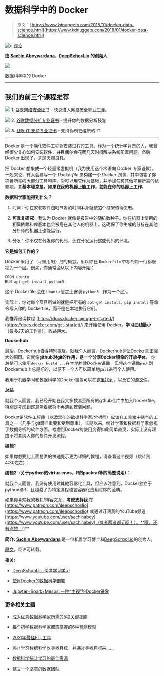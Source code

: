 # 数据科学中的 Docker

> 原文：[https://www.kdnuggets.com/2018/01/docker-data-science.html](https://www.kdnuggets.com/2018/01/docker-data-science.html)

![c](../Images/3d9c022da2d331bb56691a9617b91b90.png) [评论](#comments)

**由 [Sachin Abeywardana](https://www.linkedin.com/in/sachinabeywardana/)，[DeepSchool.io](http://DeepSchool.io) 的创始人**

![](../Images/f5f6339d81d0f7c18ef3e688b2513ce8.png)

数据科学中的 Docker

* * *

## 我们的前三个课程推荐

![](../Images/0244c01ba9267c002ef39d4907e0b8fb.png) 1\. [谷歌网络安全证书](https://www.kdnuggets.com/google-cybersecurity) - 快速进入网络安全职业生涯。

![](../Images/e225c49c3c91745821c8c0368bf04711.png) 2\. [谷歌数据分析专业证书](https://www.kdnuggets.com/google-data-analytics) - 提升你的数据分析技能

![](../Images/0244c01ba9267c002ef39d4907e0b8fb.png) 3\. [谷歌 IT 支持专业证书](https://www.kdnuggets.com/google-itsupport) - 支持你所在组织的 IT

* * *

Docker 是一个简化软件工程师安装过程的工具。作为一个统计学背景的人，我曾经很少关心如何安装软件，并且偶尔会花费几天时间解决系统配置问题。然后 Docker 出现了，真是天赐良机。

把 Docker 想象成一个轻量级虚拟机（我为使用这个术语向 Docker 专家道歉）。一般来说，有人会编写一个 *Dockerfile* 来构建一个 *Docker 镜像*，其中包含了你项目所需的大部分工具和库。你可以用它作为基础，并添加任何其他项目所需的依赖项。其**基本理念是，如果在我的机器上能工作，就能在你的机器上工作**。

**数据科学家能得到什么？**

1.  时间：你在安装软件包时节省的时间本身就使这个框架值得使用。

1.  **可重复研究**：我认为 Docker 就像是报告中的随机数种子。你在机器上使用的相同依赖和库版本也会被用在其他人的机器上。这确保了你生成的分析在其他分析师的机器上也能运行。

1.  分发：你不仅在分发你的代码，还在分发运行这些代码的环境。

**它是如何工作的？**

Docker 采用了（可重用的）层的概念。所以你在 `Dockerfile` 中写的每一行都被视为一个层。例如，你通常会从以下内容开始：

```py
FROM ubuntu
RUN apt-get install python3
```

这个 Dockerfile 会在 `Ubuntu` 层之上安装 `python3`（作为一个层）。

实际上，你对每个项目所做的就是把所有的 `apt-get install`、`pip install` 等命令写入你的 Dockerfile，而不是在本地执行它们。

我推荐阅读教程 [https://docs.docker.com/get-started/](https://docs.docker.com/get-started/) 来开始使用 Docker。**学习曲线最小**（最多2天的工作量），收益巨大。

**Dockerhub**

最后，Dockerhub值得特别提及。就我个人而言，Dockerhub是让Docker真正强大的原因。它就像**github对git的作用，是一个分享Docker镜像的开放平台。** 你总是可以使用`docker build ...`在本地构建Docker镜像，但将这个镜像`push`到Dockerhub上总是好的，以便下一个人可以简单地`pull`进行个人使用。

我用于机器学习和数据科学的Docker镜像可以在[这里](https://hub.docker.com/r/sachinruk/ml_class/)找到，以及它的[源文件](https://github.com/sachinruk/Dockerfiles/blob/master/ML_class/Dockerfile)。

**总结**

就我个人而言，我已经开始在我大多数甚至所有的github仓库中加入Dockerfile。特别是考虑到这意味着我将不再遇到安装问题。

Docker是软件工程师（以及现在的数据科学家/分析师）应该在工具箱中拥有的工具之一（几乎与git同样重要和受到尊重）。长期以来，统计学家和数据科学家忽视了数据分析的软件方面。考虑到Docker的使用变得如此简单直观，实际上没有理由不将其纳入你的软件开发流程。

****编辑1****

如果你想要比上面提供的快速提示更为详细的教程，请查看这个视频（跳转到4:30左右）：

**编辑2（关于python的virtualenvs，R的packrat等的简要说明）：**

就我个人而言，我没有使用过其他容器化工具，但应该注意到，Docker独立于python和R，且超越了为特定编程语言容器化应用程序的范畴。

如果你喜欢我的教程/博客文章，**考虑支持我** 在[https://www.patreon.com/deepschoolio](https://www.patreon.com/deepschoolio) 或通过订阅我的YouTube频道[https://www.youtube.com/user/sachinabey](https://www.youtube.com/user/sachinabey)（或者两者都订阅！）。**哦，还有点赞！:)**

**简介: [Sachin Abeywardana](https://www.linkedin.com/in/sachinabeywardana/)** 是一位机器学习博士和[DeepSchool.io](http://DeepSchool.io)的创始人。

[原文](https://towardsdatascience.com/docker-for-data-science-4901f35d7cf9)。经许可转载。

**相关:**

+   [DeepSchool.io: 深度学习学习](/2017/12/deepschool-io-deep-learning-learning.html)

+   [使用Docker的数据科学部署](/2016/12/data-science-deployments-docker.html)

+   [Jupyter+Spark+Mesos: 一种“主观”的Docker镜像](/2016/05/ibm-jupyter-spark-mesos-docker.html)

### 更多相关主题

+   [成为优秀数据科学家所需的5项关键技能](https://www.kdnuggets.com/2021/12/5-key-skills-needed-become-great-data-scientist.html)

+   [每个初学数据科学家都应掌握的6种预测模型](https://www.kdnuggets.com/2021/12/6-predictive-models-every-beginner-data-scientist-master.html)

+   [2021年最佳ETL工具](https://www.kdnuggets.com/2021/12/mozart-best-etl-tools-2021.html)

+   [停止学习数据科学以寻找目标，并通过寻找目标来……](https://www.kdnuggets.com/2021/12/stop-learning-data-science-find-purpose.html)

+   [数据科学统计学习的最佳资源](https://www.kdnuggets.com/2021/12/springboard-top-resources-learn-data-science-statistics.html)

+   [建立一个坚实的数据团队](https://www.kdnuggets.com/2021/12/build-solid-data-team.html)
